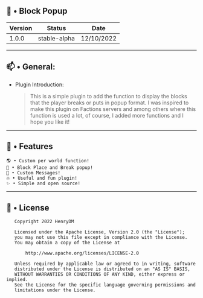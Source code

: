 ## 🧱 • Block Popup

| Version | Status | Date | 
| --- | --- | --- |
| 1.0.0 | stable-alpha | 12/10/2022 |

---

## 📫 • General:

 - Plugin Introduction: 

   > This is a simple plugin to add the function to display the blocks that the player breaks or puts in popup format. I was inspired to make this plugin on Factions servers and among others where this function is used a lot, of course, I added more functions and I hope you like it!
---

## 🔰 • Features 
 
```
🌎 • Custom per world function!
🎀 • Block Place and Break popup!
🎯 • Custom Messages!
🔥 • Useful and fun plugin!
✨ • Simple and open source!
```     
    
---

## 📜 • License

```
   Copyright 2022 HenryDM

   Licensed under the Apache License, Version 2.0 (the "License");
   you may not use this file except in compliance with the License.
   You may obtain a copy of the License at

       http://www.apache.org/licenses/LICENSE-2.0

   Unless required by applicable law or agreed to in writing, software
   distributed under the License is distributed on an "AS IS" BASIS,
   WITHOUT WARRANTIES OR CONDITIONS OF ANY KIND, either express or implied.
   See the License for the specific language governing permissions and
   limitations under the License.

```
